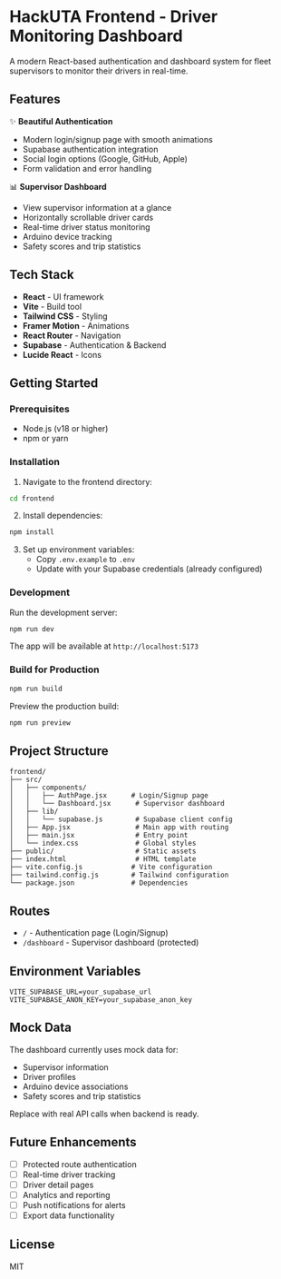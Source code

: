 # HackUTA Frontend - Driver Monitoring Dashboard

A modern React-based authentication and dashboard system for fleet supervisors to monitor their drivers in real-time.

## Features

✨ **Beautiful Authentication**
- Modern login/signup page with smooth animations
- Supabase authentication integration
- Social login options (Google, GitHub, Apple)
- Form validation and error handling

📊 **Supervisor Dashboard**
- View supervisor information at a glance
- Horizontally scrollable driver cards
- Real-time driver status monitoring
- Arduino device tracking
- Safety scores and trip statistics

## Tech Stack

- **React** - UI framework
- **Vite** - Build tool
- **Tailwind CSS** - Styling
- **Framer Motion** - Animations
- **React Router** - Navigation
- **Supabase** - Authentication & Backend
- **Lucide React** - Icons

## Getting Started

### Prerequisites

- Node.js (v18 or higher)
- npm or yarn

### Installation

1. Navigate to the frontend directory:
```bash
cd frontend
```

2. Install dependencies:
```bash
npm install
```

3. Set up environment variables:
   - Copy `.env.example` to `.env`
   - Update with your Supabase credentials (already configured)

### Development

Run the development server:
```bash
npm run dev
```

The app will be available at `http://localhost:5173`

### Build for Production

```bash
npm run build
```

Preview the production build:
```bash
npm run preview
```

## Project Structure

```
frontend/
├── src/
│   ├── components/
│   │   ├── AuthPage.jsx      # Login/Signup page
│   │   └── Dashboard.jsx      # Supervisor dashboard
│   ├── lib/
│   │   └── supabase.js        # Supabase client config
│   ├── App.jsx                # Main app with routing
│   ├── main.jsx               # Entry point
│   └── index.css              # Global styles
├── public/                    # Static assets
├── index.html                 # HTML template
├── vite.config.js            # Vite configuration
├── tailwind.config.js        # Tailwind configuration
└── package.json              # Dependencies

```

## Routes

- `/` - Authentication page (Login/Signup)
- `/dashboard` - Supervisor dashboard (protected)

## Environment Variables

```env
VITE_SUPABASE_URL=your_supabase_url
VITE_SUPABASE_ANON_KEY=your_supabase_anon_key
```

## Mock Data

The dashboard currently uses mock data for:
- Supervisor information
- Driver profiles
- Arduino device associations
- Safety scores and trip statistics

Replace with real API calls when backend is ready.

## Future Enhancements

- [ ] Protected route authentication
- [ ] Real-time driver tracking
- [ ] Driver detail pages
- [ ] Analytics and reporting
- [ ] Push notifications for alerts
- [ ] Export data functionality

## License

MIT
